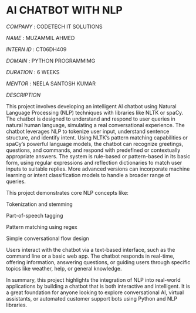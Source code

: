 # AI CHATBOT WITH NLP

*COMPANY* : CODETECH IT SOLUTIONS 

*NAME* : MUZAMMIL AHMED 

*INTERN ID* : CT06DH409 

*DOMAIN* : PYTHON PROGRAMMIMG 

*DURATION* : 6 WEEKS 

*MENTOR* : NEELA SANTOSH KUMAR 

*DESCRIPTION* 

This project involves developing an intelligent AI chatbot using Natural Language Processing (NLP) techniques with libraries like NLTK or spaCy. The chatbot is designed to understand and respond to user queries in natural human language, simulating a real conversational experience. The chatbot leverages NLP to tokenize user input, understand sentence structure, and identify intent. Using NLTK’s pattern matching capabilities or spaCy’s powerful language models, the chatbot can recognize greetings, questions, and commands, and respond with predefined or contextually appropriate answers. The system is rule-based or pattern-based in its basic form, using regular expressions and reflection dictionaries to match user inputs to suitable replies. More advanced versions can incorporate machine learning or intent classification models to handle a broader range of queries.

This project demonstrates core NLP concepts like:

Tokenization and stemming

Part-of-speech tagging

Pattern matching using regex

Simple conversational flow design

Users interact with the chatbot via a text-based interface, such as the command line or a basic web app. The chatbot responds in real-time, offering information, answering questions, or guiding users through specific topics like weather, help, or general knowledge.

In summary, this project highlights the integration of NLP into real-world applications by building a chatbot that is both interactive and intelligent. It is a great foundation for anyone looking to explore conversational AI, virtual assistants, or automated customer support bots using Python and NLP libraries.
